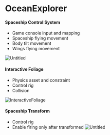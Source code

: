 # OceanExplorer
 
#### Spaceship Control System
- Game console input and mapping
- Spaceship flying movement
- Body tilt movement
- Wings flying movement

![Untitled](https://github.com/TimChen1383/OceanExplorer/assets/37008451/891c0a95-7f8f-4ff9-a2b6-665be03054fc)

#### Interactive Foliage
- Physics asset and constraint
- Control rig
- Collision

![InteractiveFoliage](https://github.com/TimChen1383/OceanExplorer/assets/37008451/76d17f64-aadd-46c4-b9ff-1663ac201729)

#### Spaceship Transform
- Control rig
- Enable firing only after transformed
![Untitled](https://github.com/TimChen1383/OceanExplorer/assets/37008451/85c6b17a-d245-4ed0-aac4-2e676e18412f)
